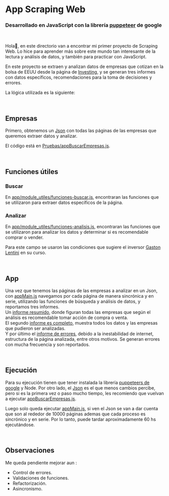 # App Scraping Web

### Desarrollado en JavaScript con la librería [puppeteer](https://developers.google.com/web/tools/puppeteer) de google

</br>

Hola👋, en este directorio van a encontrar mi primer proyecto de Scraping Web. Lo hice para aprender más sobre este mundo tan interesante de la lectura y análisis de datos, y también para practicar con JavaScript.

En este proyecto se extraen y analizan datos de empresas que cotizan en la bolsa de EEUU desde la página de [Investing](https://es.investing.com/stock-screener/?sp=country::5|sector::a|industry::a|equityType::a|exchange::a%3Ceq_market_cap;1), y se generan tres informes con datos específicos, recomendaciones para la toma de decisiones y errores.

La lógica utilizada es la siguiente:

</br>

## Empresas

Primero, obtenemos un [Json](Pruebas/empresas.json) con todas las páginas de las empresas que queremos extraer datos y analizar.

El código está en [Pruebas/appBuscarEmpresas.js](Pruebas/appBuscarEmpresas.js).

</br>

## Funciones útiles

### Buscar

En [app/module_utiles/funciones-buscar.js](app/module_utiles/funciones-buscar.js), encontraran las funciones que se utilizaron para extraer datos específicos de la página.

### Analizar

En [app/module_utiles/funciones-analisis.js](app/module_utiles/funciones-analisis.js), encontraran las funciones que se utilizaron para analizar los datos y determinar si es recomendable comprar o vender. 

Para este campo se usaron las condiciones que sugiere el inversor [Gaston Lentini](https://www.linkedin.com/in/gastonlentini/) en su curso.

</br>

## App

Una vez que tenemos las páginas de las empresas a analizar en un Json, con [appMain.js](app/appMain.js) navegamos por cada página de manera sincrónica y en serie, utilizando las funciones de búsqueda y análisis de datos, y reportamos tres informes.
</br>
Un [informe resumido](app/informeResumido), donde figuran todas las empresas que según el análisis es recomendable tomar acción de compra o venta.
</br>
El segundo [informe es completo](app/informeCompleto), muestra todos los datos y las empresas que pudieron ser analizadas.
</br>
Y por último el [informe de errores](app/informeErrores1), debido a la inestabilidad de internet, estructura de la página analizada, entre otros motivos. Se generan errores con mucha frecuencia y son reportados.

</br>

## Ejecución

Para su ejecución tienen que tener instalada la librería [puppeteers de google](https://developers.google.com/web/tools/puppeteer) y Node. Por otro lado, el [Json](Pruebas/empresas.json) es el que menos cambios percibe, pero si es la primera vez o paso mucho tiempo, les recomiendo que vuelvan a ejecutar [appBuscarEmpresas.js](Pruebas/appBuscarEmpresas.js).

Luego solo queda ejecutar [appMain.js](app/appMain.js), si ven el Json se van a dar cuenta que son al rededor de 10000 páginas ademas que cada proceso es sincrónico y en serie. Por lo tanto, puede tardar aproximadamente 60 hs ejecutándose.

</br>

## Observaciones

Me queda pendiente mejorar aun :

- Control de errores.
- Validaciones de funciones.
- Refactorización.
- Asincronismo.